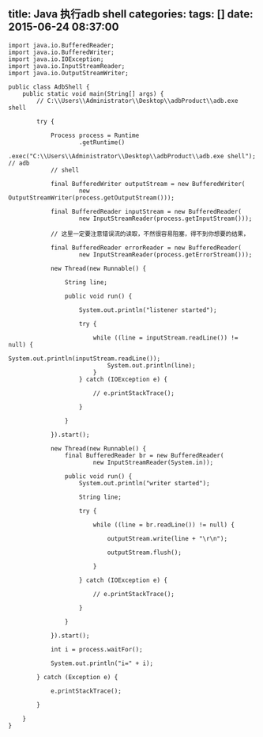 title: Java 执行adb shell
categories: 
tags: []
date: 2015-06-24 08:37:00
---
    import java.io.BufferedReader;
    import java.io.BufferedWriter;
    import java.io.IOException;
    import java.io.InputStreamReader;
    import java.io.OutputStreamWriter;
    
    public class AdbShell {
    	public static void main(String[] args) {
    		// C:\\Users\\Administrator\\Desktop\\adbProduct\\adb.exe shell
    
    		try {
    
    			Process process = Runtime
    					.getRuntime()
    					.exec("C:\\Users\\Administrator\\Desktop\\adbProduct\\adb.exe shell"); // adb
    			// shell
    
    			final BufferedWriter outputStream = new BufferedWriter(
    					new OutputStreamWriter(process.getOutputStream()));
    
    			final BufferedReader inputStream = new BufferedReader(
    					new InputStreamReader(process.getInputStream()));
    
    			// 这里一定要注意错误流的读取，不然很容易阻塞，得不到你想要的结果，
    
    			final BufferedReader errorReader = new BufferedReader(
    					new InputStreamReader(process.getErrorStream()));
    
    			new Thread(new Runnable() {
    
    				String line;
    
    				public void run() {
    
    					System.out.println("listener started");
    
    					try {
    
    						while ((line = inputStream.readLine()) != null) {
    							System.out.println(inputStream.readLine());
    							System.out.println(line);
    						}
    					} catch (IOException e) {
    
    						// e.printStackTrace();
    
    					}
    
    				}
    
    			}).start();
    
    			new Thread(new Runnable() {
    				final BufferedReader br = new BufferedReader(
    						new InputStreamReader(System.in));
    
    				public void run() {
    					System.out.println("writer started");
    
    					String line;
    
    					try {
    
    						while ((line = br.readLine()) != null) {
    
    							outputStream.write(line + "\r\n");
    
    							outputStream.flush();
    
    						}
    
    					} catch (IOException e) {
    
    						// e.printStackTrace();
    
    					}
    
    				}
    
    			}).start();
    
    			int i = process.waitFor();
    
    			System.out.println("i=" + i);
    
    		} catch (Exception e) {
    
    			e.printStackTrace();
    
    		}
    
    	}
    }

